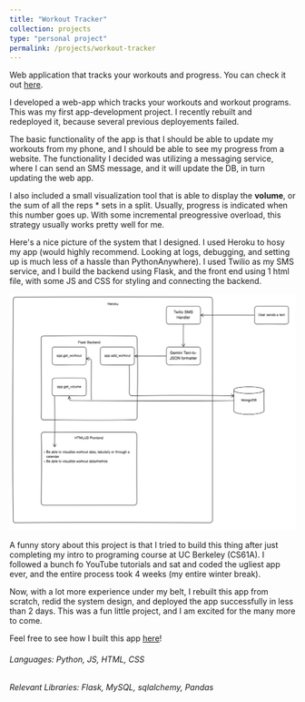 ```yaml
---
title: "Workout Tracker"
collection: projects
type: "personal project"
permalink: /projects/workout-tracker
---
```

Web application that tracks your workouts and progress. You can check it out [here](https://floating-beyond-47078-ff2ad837c838.herokuapp.com).

I developed a web-app which tracks your workouts and workout programs. This was my first app-development project. I recently rebuilt and redeployed it, because several previous deployements failed. 

The basic functionality of the app is that I should be able to update my workouts from my phone, and I should be able to see my progress from a website. The functionality I decided was utilizing a messaging service, where I can send an SMS message, and it will update the DB, in turn updating the web app.

I also included a small visualization tool that is able to display the **volume**, or the sum of all the reps * sets in a split. Usually, progress is indicated when this number goes up. With some incremental preogressive overload, this strategy usually works pretty well for me.

Here's a nice picture of the system that I designed. I used Heroku to hosy my app (would highly recommend. Looking at logs, debugging, and setting up is much less of a hassle than PythonAnywhere). I used Twilio as my SMS service, and I build the backend using Flask, and the front end using 1 html file, with some JS and CSS for styling and connecting the backend.

![Workout Webapp System](workout_webapp_system.png)

A funny story about this project is that I tried to build this thing after just completing my intro to programing course at UC Berkeley (CS61A). I followed a bunch fo YouTube tutorials and sat and coded the ugliest app ever, and the entire process took 4 weeks (my entire winter break).

Now, with a lot more experience under my belt, I rebuilt this app from scratch, redid the system design, and deployed the app successfully in less than 2 days. This was a fun little project, and I am excited for the many more to come.

Feel free to see how I built this app [here](https://github.com/pranavramachandra1/workout_webapp)!


###### Languages: Python, JS, HTML, CSS
###### Relevant Libraries: Flask, MySQL, sqlalchemy, Pandas